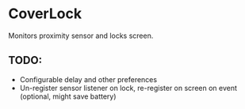CoverLock
=========

Monitors proximity sensor and locks screen.

TODO:
-----
- Configurable delay and other preferences
- Un-register sensor listener on lock, re-register on screen on event (optional, might save battery)
